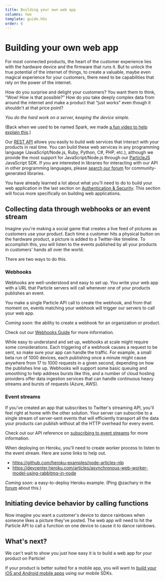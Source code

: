 ```yaml
---
title: Building your own web app
columns: two
template: guide.hbs
order: 6
---
```


# Building your own web app

For most connected products, the heart of the customer experience lies with the
hardware device and the firmware that runs it. But to unlock the true potential
of the internet of things, to create a valuable, maybe even magical experience
for your customers, there need to be capabilities that rely on the power of the
internet.

How do you surprise and delight your customers?
You want them to think, “Wow! How is that possible?”
How do you take deeply complex data from around the internet and make a product
that “just works” even though it shouldn't at that price point?

_You do the hard work on a server, keeping the device simple._

(Back when we used to be named Spark, we made
[a fun video to help explain this](https://vimeo.com/100195659).)

Our [REST API](/reference/api/) allows you easily to
build web services that interact with your products in real time. You can
build these web services in any programming language (JavaScript/Node.js,
Ruby, Python, C#, PHP, etc.), although we provide the most support for
JavaScript/Node.js through our [ParticleJS](/reference/javascript/) JavaScript
SDK. If you are interested in libraries for interacting with our API in other
programming languages, please [search our forum](https://community.particle.io)
for community-generated libraries.

You have already learned a lot about what you'll need to do to build your web
application in the last section on [Authentication &
Security](/guide/how-to-build-a-product/authentication/). This section will
focus more specifically on building web applications.

## Collecting data through webhooks or an event stream

Imagine you're making a social game that creates a live feed of pictures as
customers use your product. Each time a customer hits a physical button on the
hardware product, a picture is added to a Twitter-like timeline.
To accomplish this, you will listen to the events published by all your products
in customers' hands all over the world.

There are two ways to do this.

### Webhooks

Webhooks are well-understood and easy to set up. You write your web app with a
URL that Particle servers will call whenever one of your products publishes an
event.

You make a single Particle API call to create the webhook, and from that moment
on, events matching your webhook will trigger our servers to call your web app.

*Coming soon:* the ability to create a webhook for an organization or product.

Check out our [Webhooks Guide](/guide/tools-and-features/webhooks/) for more
information.

While easy to understand and set up, webhooks at scale might require some considerations.
Each triggering of a webhook causes a request to be sent, so make sure your
app can handle the traffic.  For example, a small beta run of 1000 devices,
each publishing once a minute might cause anywhere from 17 to 1000 requests
in a given second, depending on how the publishes line up.  Webhooks will
support some basic queuing and smoothing to help address bursts like this, and a number
of cloud hosting providers offer data ingestion services that can handle continuous
heavy streams and bursts of requests (Azure, AWS).


### Event streams

If you've created an app that subscribes to Twitter's streaming API, you'll feel
right at home with the other solution. Your server can subscribe to a single
stream of server-sent events that will efficiently transport all the data your
products can publish without all the HTTP overhead for every event.

Check out our API reference on
[subscribing to event streams](/reference/api/#get-a-stream-of-events)
for more information.

When deploying on Heroku, you'll need to create worker process to listen to the
event stream. Here are some links to help out.

- https://github.com/heroku-examples/node-articles-nlp
- https://devcenter.heroku.com/articles/asynchronous-web-worker-model-using-rabbitmq-in-node

*Coming soon:* a easy-to-deploy Heroku example.
(Ping @zachary in the [forum](https://community.particle.io/) about this.)


## Initiating device behavior by calling functions

Now imagine you want a customer's device to dance rainbows when someone likes a
picture they've posted. The web app will need to hit the Particle API to call a
function on one device to cause it to dance rainbows.

## What's next?

We can't wait to show
you just how easy it is to build a web app for your product on Particle!

If your product is better suited for a mobile app, you will want to
[build your iOS and Android mobile apps](/guide/how-to-build-a-product/mobile-app/)
using our mobile SDKs.
